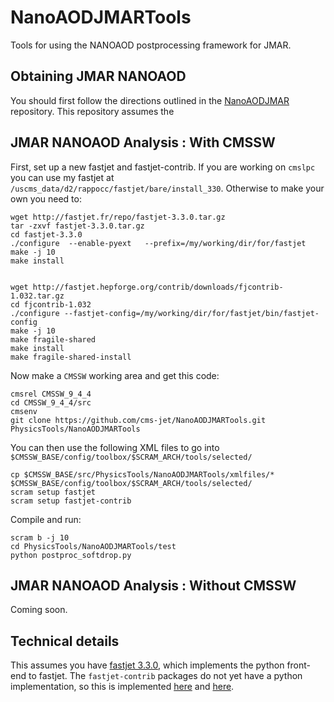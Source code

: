 # NanoAODJMARTools
Tools for using the NANOAOD postprocessing framework for JMAR. 


## Obtaining JMAR NANOAOD

You should first follow the directions outlined in the [NanoAODJMAR](https://github.com/cms-jet/NanoAODJMAR) repository. This repository assumes the 

## JMAR NANOAOD Analysis : With CMSSW

First, set up a new fastjet and fastjet-contrib. If you are working on `cmslpc` you can use my fastjet at `/uscms_data/d2/rappocc/fastjet/bare/install_330`. Otherwise to make your own you need to:

```
wget http://fastjet.fr/repo/fastjet-3.3.0.tar.gz
tar -zxvf fastjet-3.3.0.tar.gz
cd fastjet-3.3.0
./configure  --enable-pyext   --prefix=/my/working/dir/for/fastjet
make -j 10
make install


wget http://fastjet.hepforge.org/contrib/downloads/fjcontrib-1.032.tar.gz
cd fjcontrib-1.032
./configure --fastjet-config=/my/working/dir/for/fastjet/bin/fastjet-config
make -j 10
make fragile-shared
make install
make fragile-shared-install
```

Now make a `CMSSW` working area and get this code:
```
cmsrel CMSSW_9_4_4
cd CMSSW_9_4_4/src
cmsenv
git clone https://github.com/cms-jet/NanoAODJMARTools.git PhysicsTools/NanoAODJMARTools
```


You can then use the following XML files to go into `$CMSSW_BASE/config/toolbox/$SCRAM_ARCH/tools/selected/`

```
cp $CMSSW_BASE/src/PhysicsTools/NanoAODJMARTools/xmlfiles/* $CMSSW_BASE/config/toolbox/$SCRAM_ARCH/tools/selected/
scram setup fastjet
scram setup fastjet-contrib
```


Compile and run:
```
scram b -j 10
cd PhysicsTools/NanoAODJMARTools/test
python postproc_softdrop.py
```




## JMAR NANOAOD Analysis : Without CMSSW 

Coming soon. 


## Technical details

This assumes you have [fastjet 3.3.0](http://fastjet.fr/repo/doxygen-3.3.0/), which implements the python front-end to fastjet. The `fastjet-contrib` packages do not yet have a python implementation, so this is implemented [here](https://github.com/cms-jet/NanoAODJMARTools/blob/master/src/Recluster.cc) and [here](https://github.com/cms-jet/NanoAODJMARTools/blob/master/interface/Recluster.h).

